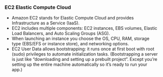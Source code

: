 ### EC2 Elastic Compute Cloud
- Amazon EC2 stands for Elastic Compute Cloud and provides Infrastructure as a Service (IaaS).
- EC2 includes multiple components: EC2 instances, EBS volumes, Elastic Load Balancers, and Auto Scaling Groups (ASG).
- When launching an instance you choose the OS, CPU, RAM, storage type (EBS/EFS or instance store), and networking options.
- EC2 User Data allows bootstrapping: it runs once at first boot with root (sudo) privileges to automate initialization tasks. (Bootstrapping a server is just like “downloading and setting up a prebuilt project”. Except you’re setting up the entire machine automatically so it’s ready to run your app.)

